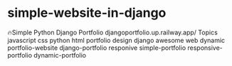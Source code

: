 # simple-website-in-django
🔥Simple Python Django Portfolio  djangoportfolio.up.railway.app/ Topics javascript css python html portfolio design django awesome web dynamic portfolio-website django-portfolio responive simple-portfolio responsive-portfolio dynamic-portfolio
